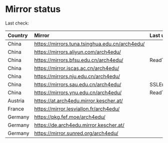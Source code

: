 <script src="./time.js"></script>
# Mirror status
Last check: <script type="text/javascript">localize(1686889245.1265419);</script>

|Country|Mirror|Last update|
|:------|:-----|:----------|
|China|https://mirrors.tuna.tsinghua.edu.cn/arch4edu/|<script type="text/javascript">localize(1686853840);</script>|
|China|https://mirrors.aliyun.com/arch4edu/|<script type="text/javascript">localize(1686810655);</script>|
|China|https://mirrors.bfsu.edu.cn/arch4edu/|ReadTimeout|
|China|https://mirror.iscas.ac.cn/arch4edu/|<script type="text/javascript">localize(1686853840);</script>|
|China|https://mirrors.nju.edu.cn/arch4edu/|<script type="text/javascript">localize(1686853840);</script>|
|China|https://mirrors.sau.edu.cn/arch4edu/|SSLError|
|China|https://mirrors.ynu.edu.cn/arch4edu/|ReadTimeout|
|Austria|https://at.arch4edu.mirror.kescher.at/|<script type="text/javascript">localize(1686853840);</script>|
|France|https://mirror.lesviallon.fr/arch4edu/|<script type="text/javascript">localize(1686853840);</script>|
|Germany|https://pkg.fef.moe/arch4edu/|<script type="text/javascript">localize(1686853840);</script>|
|Germany|https://de.arch4edu.mirror.kescher.at/|<script type="text/javascript">localize(1686853840);</script>|
|Germany|https://mirror.sunred.org/arch4edu/|<script type="text/javascript">localize(1686853840);</script>|

<script src="./tablefilter/tablefilter.js"></script>
<script src="./table.js"></script>